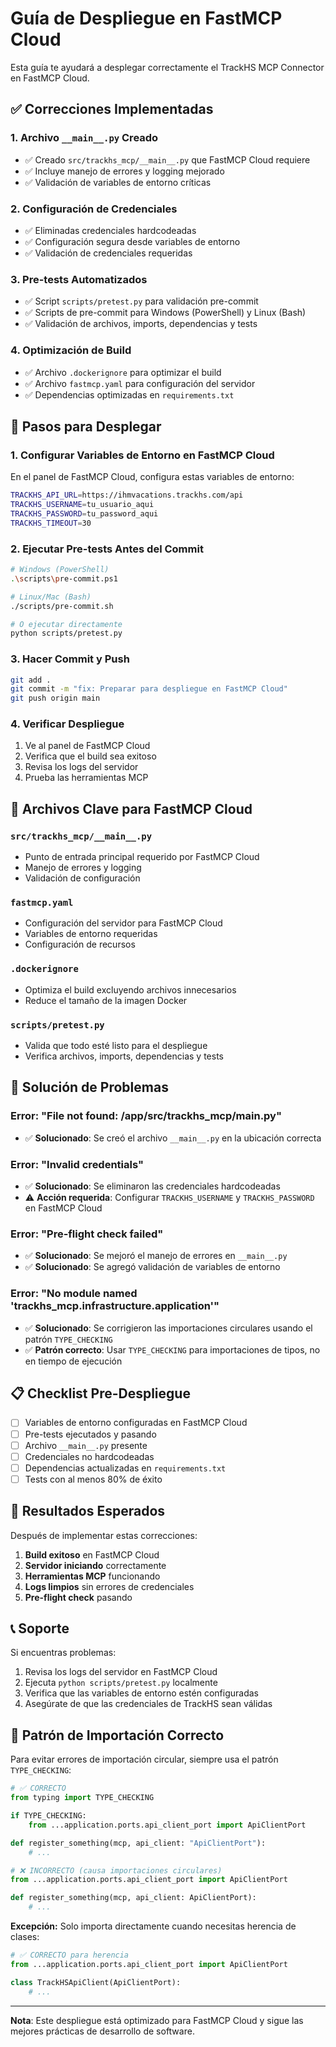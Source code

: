 # Guía de Despliegue en FastMCP Cloud

Esta guía te ayudará a desplegar correctamente el TrackHS MCP Connector en FastMCP Cloud.

## ✅ Correcciones Implementadas

### 1. Archivo `__main__.py` Creado
- ✅ Creado `src/trackhs_mcp/__main__.py` que FastMCP Cloud requiere
- ✅ Incluye manejo de errores y logging mejorado
- ✅ Validación de variables de entorno críticas

### 2. Configuración de Credenciales
- ✅ Eliminadas credenciales hardcodeadas
- ✅ Configuración segura desde variables de entorno
- ✅ Validación de credenciales requeridas

### 3. Pre-tests Automatizados
- ✅ Script `scripts/pretest.py` para validación pre-commit
- ✅ Scripts de pre-commit para Windows (PowerShell) y Linux (Bash)
- ✅ Validación de archivos, imports, dependencias y tests

### 4. Optimización de Build
- ✅ Archivo `.dockerignore` para optimizar el build
- ✅ Archivo `fastmcp.yaml` para configuración del servidor
- ✅ Dependencias optimizadas en `requirements.txt`

## 🚀 Pasos para Desplegar

### 1. Configurar Variables de Entorno en FastMCP Cloud

En el panel de FastMCP Cloud, configura estas variables de entorno:

```bash
TRACKHS_API_URL=https://ihmvacations.trackhs.com/api
TRACKHS_USERNAME=tu_usuario_aqui
TRACKHS_PASSWORD=tu_password_aqui
TRACKHS_TIMEOUT=30
```

### 2. Ejecutar Pre-tests Antes del Commit

```bash
# Windows (PowerShell)
.\scripts\pre-commit.ps1

# Linux/Mac (Bash)
./scripts/pre-commit.sh

# O ejecutar directamente
python scripts/pretest.py
```

### 3. Hacer Commit y Push

```bash
git add .
git commit -m "fix: Preparar para despliegue en FastMCP Cloud"
git push origin main
```

### 4. Verificar Despliegue

1. Ve al panel de FastMCP Cloud
2. Verifica que el build sea exitoso
3. Revisa los logs del servidor
4. Prueba las herramientas MCP

## 🔧 Archivos Clave para FastMCP Cloud

### `src/trackhs_mcp/__main__.py`
- Punto de entrada principal requerido por FastMCP Cloud
- Manejo de errores y logging
- Validación de configuración

### `fastmcp.yaml`
- Configuración del servidor para FastMCP Cloud
- Variables de entorno requeridas
- Configuración de recursos

### `.dockerignore`
- Optimiza el build excluyendo archivos innecesarios
- Reduce el tamaño de la imagen Docker

### `scripts/pretest.py`
- Valida que todo esté listo para el despliegue
- Verifica archivos, imports, dependencias y tests

## 🐛 Solución de Problemas

### Error: "File not found: /app/src/trackhs_mcp/__main__.py"
- ✅ **Solucionado**: Se creó el archivo `__main__.py` en la ubicación correcta

### Error: "Invalid credentials"
- ✅ **Solucionado**: Se eliminaron las credenciales hardcodeadas
- ⚠️ **Acción requerida**: Configurar `TRACKHS_USERNAME` y `TRACKHS_PASSWORD` en FastMCP Cloud

### Error: "Pre-flight check failed"
- ✅ **Solucionado**: Se mejoró el manejo de errores en `__main__.py`
- ✅ **Solucionado**: Se agregó validación de variables de entorno

### Error: "No module named 'trackhs_mcp.infrastructure.application'"
- ✅ **Solucionado**: Se corrigieron las importaciones circulares usando el patrón `TYPE_CHECKING`
- ✅ **Patrón correcto**: Usar `TYPE_CHECKING` para importaciones de tipos, no en tiempo de ejecución

## 📋 Checklist Pre-Despliegue

- [ ] Variables de entorno configuradas en FastMCP Cloud
- [ ] Pre-tests ejecutados y pasando
- [ ] Archivo `__main__.py` presente
- [ ] Credenciales no hardcodeadas
- [ ] Dependencias actualizadas en `requirements.txt`
- [ ] Tests con al menos 80% de éxito

## 🎯 Resultados Esperados

Después de implementar estas correcciones:

1. **Build exitoso** en FastMCP Cloud
2. **Servidor iniciando** correctamente
3. **Herramientas MCP** funcionando
4. **Logs limpios** sin errores de credenciales
5. **Pre-flight check** pasando

## 📞 Soporte

Si encuentras problemas:

1. Revisa los logs del servidor en FastMCP Cloud
2. Ejecuta `python scripts/pretest.py` localmente
3. Verifica que las variables de entorno estén configuradas
4. Asegúrate de que las credenciales de TrackHS sean válidas

## 🔧 Patrón de Importación Correcto

Para evitar errores de importación circular, siempre usa el patrón `TYPE_CHECKING`:

```python
# ✅ CORRECTO
from typing import TYPE_CHECKING

if TYPE_CHECKING:
    from ...application.ports.api_client_port import ApiClientPort

def register_something(mcp, api_client: "ApiClientPort"):
    # ...

# ❌ INCORRECTO (causa importaciones circulares)
from ...application.ports.api_client_port import ApiClientPort

def register_something(mcp, api_client: ApiClientPort):
    # ...
```

**Excepción:** Solo importa directamente cuando necesitas herencia de clases:
```python
# ✅ CORRECTO para herencia
from ...application.ports.api_client_port import ApiClientPort

class TrackHSApiClient(ApiClientPort):
    # ...
```

---

**Nota**: Este despliegue está optimizado para FastMCP Cloud y sigue las mejores prácticas de desarrollo de software.

